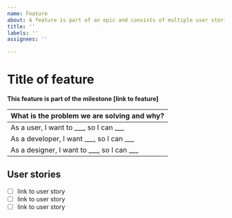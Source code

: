```yaml
---
name: Feature
about: A feature is part of an epic and consists of multiple user stories
title: ''
labels: ''
assignees: ''

---
```


# Title of feature
**This feature is part of the milestone [link to feature]**

| <div align="left">**What is the problem we are solving and why?**  |
| ------------- |
|As a user, I want to ___, so I can ___| 
|As a developer, I want ___, so I can ___|
|As a designer, I want to ___, so I can ___| 

## User stories
- [ ] link to user story
- [ ] link to user story
- [ ] link to user story
